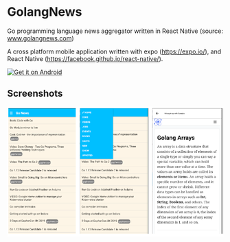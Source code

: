 # GolangNews
Go programming language news aggregator written in React Native (source: www.golangnews.com)

A cross platform mobile application written with expo (https://expo.io/), and React Native (https://facebook.github.io/react-native/).

[![Get it on Android](https://github.com/steverichey/google-play-badge-svg/blob/master/img/en_get.svg)](https://play.google.com/store/apps/details?id=com.minaandrawos.golangnews)

## Screenshots

![screenshots](https://github.com/minaandrawos/golangnews/blob/master/assets/images/screenshots.png)
